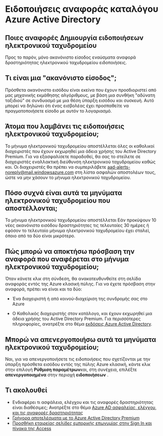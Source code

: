 <properties
    pageTitle="Ειδοποιήσεις αναφοράς καταλόγου Azure Active Directory"
    description="Πώς μπορείτε να χρησιμοποιήσετε το Azure Active Directory αναφοράς ειδοποιήσεις για ύποπτες εισόδου πρόσθετα."
    services="active-directory"
    documentationCenter=""
    authors="dhanyahk"
    manager="femila"
    editor=""/>

<tags
    ms.service="active-directory"
    ms.workload="identity"
    ms.tgt_pltfrm="na"
    ms.devlang="na"
    ms.topic="article"
    ms.date="03/07/2016"
    ms.author="dhanyahk"/>

# <a name="azure-active-directory-reporting-notifications"></a>Ειδοποιήσεις αναφοράς καταλόγου Azure Active Directory

## <a name="what-reports-generate-email-notifications"></a>Ποιες αναφορές Δημιουργία ειδοποιήσεων ηλεκτρονικού ταχυδρομείου

Προς το παρόν, μόνο ακανόνιστο είσοδος εναύσματα αναφορά δραστηριότητας ηλεκτρονικού ταχυδρομείου ειδοποιήσεις.

## <a name="what-is-an-irregular-sign-in"></a>Τι είναι μια "ακανόνιστο είσοδος";

Πρόσθετα ακανόνιστο εισόδου είναι εκείνα που έχουν προσδιοριστεί από μας μηχανικής εκμάθησης αλγόριθμους, με βάση μια συνθήκη "αδύνατη ταξιδιού" σε συνδυασμό με μια θέση ύπαρξη εισόδου και συσκευή. Αυτό μπορεί να δηλώνει ότι ένας εισβολέας έχει προσπαθείτε να πραγματοποιήσετε είσοδο με αυτόν το λογαριασμό.

## <a name="who-receives-the-email-notifications"></a>Άτομα που λαμβάνει τις ειδοποιήσεις ηλεκτρονικού ταχυδρομείου;

Το μήνυμα ηλεκτρονικού ταχυδρομείου αποστέλλεται όλες οι καθολικοί διαχειριστές που έχουν εκχωρηθεί μια άδεια χρήσης του Active Directory Premium. Για να εξασφαλίσετε παραδοθεί, θα σας το στείλετε σε διαχειριστές εναλλακτική διεύθυνση ηλεκτρονικού ταχυδρομείου καθώς και. Οι διαχειριστές θα πρέπει να συμπεριλάβετε aad-alerts-noreply@mail.windowsazure.com στη λίστα ασφαλών αποστολέων τους, ώστε να μην χάσουν το μήνυμα ηλεκτρονικού ταχυδρομείου.

## <a name="how-often-are-these-emails-sent"></a>Πόσο συχνά είναι αυτά τα μηνύματα ηλεκτρονικού ταχυδρομείου που αποστέλλονται;

Το μήνυμα ηλεκτρονικού ταχυδρομείου αποστέλλεται Εάν προκύψουν 10 νέες ακανόνιστο εισόδου δραστηριότητες τις τελευταίες 30 ημέρες ή εφόσον το τελευταίο μήνυμα ηλεκτρονικού ταχυδρομείου έχει σταλεί, όποιο από τα δύο είναι μικρότερο.

## <a name="how-do-i-access-the-report-mentioned-in-the-email"></a>Πώς μπορώ να αποκτήσω πρόσβαση την αναφορά που αναφέρεται στο μήνυμα ηλεκτρονικού ταχυδρομείου;

Όταν κάνετε κλικ στη σύνδεση, θα ανακατευθυνθείτε στη σελίδα αναφοράς εντός της Azure κλασική πύλης. Για να έχετε πρόσβαση στην αναφορά, πρέπει να είναι και τα δύο:

- Ένα διαχειριστή ή από κοινού-διαχείριση της συνδρομής σας στο Azure

- Ο Καθολικός διαχειριστής στον κατάλογο, και έχουν εκχωρηθεί μια άδεια χρήσης του Active Directory Premium. Για περισσότερες πληροφορίες, ανατρέξτε στο θέμα [εκδόσεις Azure Active Directory](active-directory-editions.md).

## <a name="can-i-turn-off-these-emails"></a>Μπορώ να απενεργοποιήσω αυτά τα μηνύματα ηλεκτρονικού ταχυδρομείου;

Ναι, για να απενεργοποιήσετε τις ειδοποιήσεις που σχετίζονται με την ύπαρξη πρόσθετα εισόδου εντός της πύλης Azure κλασική, κάντε κλικ στην επιλογή **Ρύθμιση παραμέτρων**και, στη συνέχεια, επιλέξτε **απενεργοποιημένα** στην περιοχή **ειδοποιήσεων** .

## <a name="whats-next"></a>Τι ακολουθεί
- Ενδιαφέρει τι ασφάλεια, ελέγχου και τις αναφορές δραστηριότητας είναι διαθέσιμες; Ανατρέξτε στο θέμα [Azure AD ασφαλείας, ελέγχου, και τις αναφορές δραστηριότητας](active-directory-view-access-usage-reports.md)
- [Γρήγορα αποτελέσματα με το Azure Active Directory Premium](active-directory-get-started-premium.md)
- [Προσθήκη εταιρείας σελίδες εμπορικής επωνυμίας στην Sign In και πίνακα της Access](active-directory-add-company-branding.md)
